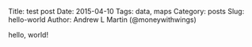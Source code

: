 Title: test post
Date: 2015-04-10
Tags: data, maps
Category: posts
Slug: hello-world
Author: Andrew L Martin (@moneywithwings)

hello, world!